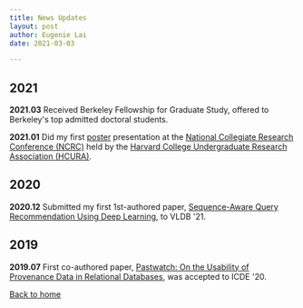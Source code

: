 ```yaml
---
title: News Updates
layout: post
author: Eugenie Lai
date: 2021-03-03

---
```


## 2021

**2021.03** Received Berkeley Fellowship for Graduate Study, offered to Berkeley's top admitted doctoral students. 

**2021.01** Did my first [poster](/assets/posters/NCRC_poster.pdf) presentation at the [National Collegiate Research Conference (NCRC)](https://www.hcura.org/ncrc-2021) held by the [Harvard College Undergraduate Research Association (HCURA)](https://www.hcura.org/about).

## 2020

**2020.12** Submitted my first 1st-authored paper, [Sequence-Aware Query Recommendation Using Deep Learning](/assets/manus/seq-aware_query_recommendation.pdf), to VLDB '21.

## 2019

**2019.07** First co-authored paper, [Pastwatch: On the Usability of Provenance Data in Relational Databases](https://www.cs.ubc.ca/~mkmilani/pastwatch.pdf), was accepted to ICDE '20. 

[Back to home](/)